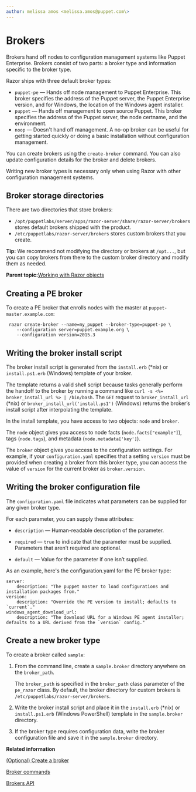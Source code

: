 ```yaml
---
author: melissa amos <melissa.amos@puppet.com\>
---
```


# Brokers

Brokers hand off nodes to configuration management systems like Puppet Enterprise. Brokers consist of two parts: a broker type and information specific to the broker type.

Razor ships with three default broker types:

-   `puppet-pe` — Hands off node management to Puppet Enterprise. This broker specifies the address of the Puppet server, the Puppet Enterprise version, and for Windows, the location of the Windows agent installer.
-   `puppet` — Hands off management to open source Puppet. This broker specifies the address of the Puppet server, the node certname, and the environment.
-   `noop` — Doesn't hand off management. A no-op broker can be useful for getting started quickly or doing a basic installation without configuration management.

You can create brokers using the `create-broker` command. You can also update configuration details for the broker and delete brokers.

Writing new broker types is necessary only when using Razor with other configuration management systems.

## Broker storage directories

There are two directories that store brokers:

-   `/opt/puppetlabs/server/apps/razor-server/share/razor-server/brokers` stores default brokers shipped with the product.
-   `/etc/puppetlabs/razor-server/brokers` stores custom brokers that you create.

**Tip:** We recommend not modifying the directory or brokers at `/opt...`, but you can copy brokers from there to the custom broker directory and modify them as needed.

**Parent topic:**[Working with Razor objects](working_with_razor_objects.md)

## Creating a PE broker

To create a PE broker that enrolls nodes with the master at `puppet-master.example.com`:

```
 razor create-broker --name=my_puppet --broker-type=puppet-pe \
    --configuration server=puppet.example.org \
    --configuration version=2015.3
```

## Writing the broker install script

The broker install script is generated from the `install.erb` \(\*nix\) or `install.ps1.erb` \(Windows\) template of your broker.

The template returns a valid shell script because tasks generally perform the handoff to the broker by running a command like `curl -s <%= broker_install_url %> | /bin/bash`. The `GET` request to `broker_install_url` \(\*nix\) or `broker_install_url('install.ps1')` \(Windows\) returns the broker’s install script after interpolating the template.

In the install template, you have access to two objects: `node` and `broker`.

The `node` object gives you access to node facts \(`node.facts["example"]`\), tags \(`node.tags`\), and metadata \(`node.metadata['key']`\).

The `broker` object gives you access to the configuration settings. For example, if your `configuration.yaml` specifies that a setting `version` must be provided when creating a broker from this broker type, you can access the value of `version` for the current broker as `broker.version`.

## Writing the broker configuration file

The `configuration.yaml` file indicates what parameters can be supplied for any given broker type.

For each parameter, you can supply these attributes:

-   `description` — Human-readable description of the parameter.

-   `required` — `true` to indicate that the parameter must be supplied. Parameters that aren’t required are optional.

-   `default` — Value for the parameter if one isn’t supplied.

As an example, here's the configuration.yaml for the PE broker type:

```
server:
    description: "The puppet master to load configurations and installation packages from."
version:
    description: "Override the PE version to install; defaults to `current`."
windows_agent_download_url:
    description: "The download URL for a Windows PE agent installer; defaults to a URL derived from the `version` config."
```

## Create a new broker type

To create a broker called `sample`:

1.  From the command line, create a `sample.broker` directory anywhere on the `broker_path`.

    The `broker_path` is specified in the `broker_path` class parameter of the `pe_razor` class. By default, the broker directory for custom brokers is `/etc/puppetlabs/razor-server/brokers`.

2.  Write the broker install script and place it in the `install.erb` \(\*nix\) or `install.ps1.erb` \(Windows PowerShell\) template in the `sample.broker` directory.

3.  If the broker type requires configuration data, write the broker configuration file and save it in the `sample.broker` directory.


**Related information**  


[\(Optional\) Create a broker](provisioning_a_windows_node.md#)

[Broker commands](using_the_razor_client.md#)

[Brokers API](api_reference.md#)

